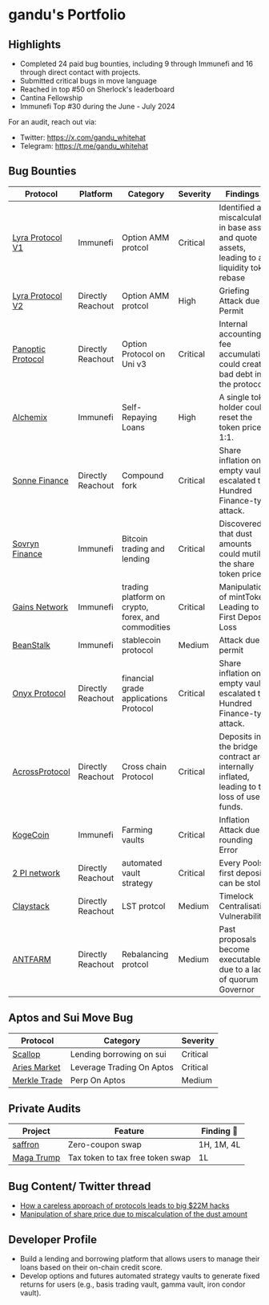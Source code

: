 # gandu's Portfolio

## Highlights
- Completed 24 paid bug bounties, including 9 through Immunefi and 16 through direct contact with projects.
- Submitted critical bugs in move language
- Reached in top #50 on Sherlock's leaderboard
- Cantina Fellowship
- Immunefi Top #30 during the June - July 2024

For an audit, reach out via:
- Twitter: https://x.com/gandu_whitehat
- Telegram: https://t.me/gandu_whitehat

## Bug Bounties
| Protocol    |Platform| Category                  | Severity   | Findings 🔎|
|------------|---------|------------------|-----------|----------|
|[Lyra Protocol V1](https://www.derive.xyz/)| Immunefi| Option AMM protcol |Critical | Identified a miscalculation in base assets and quote assets, leading to a liquidity token rebase
|[Lyra Protocol V2](https://www.derive.xyz/)| Directly Reachout| Option AMM protcol |High | Griefing Attack due to Permit
|[Panoptic Protocol](https://panoptic.xyz/)| Directly Reachout | Option Protocol on Uni v3| Critical | Internal accounting fee accumulation could create bad debt in the protocol.
|[Alchemix](https://alchemix.fi/)| Immunefi | Self-Repaying Loans | High | A single token holder could reset the token price to 1:1.
|[Sonne Finance ](https://sonne.finance/)| Directly Reachout | Compound fork | Critical | Share inflation on empty vaults escalated to a Hundred Finance-type attack.  
|[Sovryn Finance ](https://sovryn.com/)| Immunefi | Bitcoin trading and lending | Critical | Discovered that dust amounts could mutilate the share token price. 
|[Gains Network  ](https://gains.trade/)| Immunefi |  trading platform on crypto, forex, and commodities| Critical |  Manipulation of mintToken Leading to First Deposit Loss
|[BeanStalk ](https://bean.money/)| Immunefi |  stablecoin protocol| Medium | Attack due to permit 
|[Onyx Protocol](https://onyx.org/)| Directly Reachout | financial grade applications Protocol| Critical | Share inflation on empty vaults escalated to a Hundred Finance-type attack. 
|[AcrossProtocol](https://across.to/)| Directly Reachout | Cross chain Protocol| Critical | Deposits in the bridge contract are internally inflated, leading to the loss of user funds.
|[KogeCoin](https://kogecoin.io/)| Immunefi |  Farming vaults  | Critical | Inflation Attack due to rounding Error
|[2 PI network ](https://2pi.network/)| Directly Reachout |  automated vault strategy | Critical | Every Pools first deposit can be stolen
|[Claystack ](https://claystack.com/)| Directly Reachout | LST protcol | Medium  | Timelock Centralisation Vulnerability
|[ANTFARM ](https://antfarm.finance/)| Directly Reachout | Rebalancing protcol | Medium  | Past proposals become executable due to a lack of quorum in Governor


## Aptos and Sui Move Bug 
| Protocol |  Category                  | Severity   
|------------|---------|------------------|
|[Scallop](https://www.scallop.io/) |  Lending borrowing on sui | Critical
|[Aries Market](https://ariesmarkets.xyz/) |Leverage Trading On Aptos| Critical
|[Merkle Trade](https://merkle.trade/) |Perp On Aptos| Medium 


## Private Audits 
| Project    |Feature| Finding 🔎|
|------------|---------|------------------|
|[saffron](https://www.saffron.finance/) |  Zero-coupon swap | 1H, 1M, 4L
|[ Maga Trump](http://magamemecoin.com/) | Tax token to tax free token swap | 1L


## Bug Content/ Twitter thread 
- [How a careless approach of protocols leads to big $22M hacks](https://x.com/gandu_whitehat/status/1811041165573038174)
- [Manipulation of share price due to miscalculation of the dust amount](https://x.com/gandu_whitehat/status/1803794103248806223)

## Developer Profile 
- Build a lending and borrowing platform that allows users to manage their loans based on their on-chain credit score.
- Develop options and futures automated strategy vaults to generate fixed returns for users (e.g., basis trading vault, gamma vault, iron condor vault).







